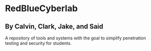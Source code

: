 # RedBlueCyberlab
## By Calvin, Clark, Jake, and Said

A repository of tools and systems with the goal to simplify penetration testing and security for students.